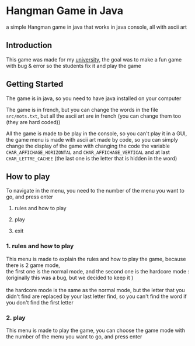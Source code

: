 # Hangman Game in Java

a simple Hangman game in java that works in java console, all with ascii art

## Introduction

This game was made for my [university](https://www.iut.u-bordeaux.fr/general/but-info/), the goal was to make a fun game with bug & error so the students fix it and play the game

## Getting Started

The game is in java, so you need to have java installed on your computer

The game is in french, but you can change the words in the file `src/mots.txt`, but all the ascii art are in french (you can change them too (they are hard coded))

All the game is made to be play in the console, so you can't play it in a GUI, the game menu is made with ascii art made by code, so you can simply change the display of the game with changing the code the variable `CHAR_AFFICHAGE_HORIZONTAL` and `CHAR_AFFICHAGE_VERTICAL` and at last `CHAR_LETTRE_CACHEE` (the last one is the letter that is hidden in the word)

## How to play

To navigate in the menu, you need to the number of the menu you want to go, and press enter

1. rules and how to play

2. play

3. exit

### 1. rules and how to play

This menu is made to explain the rules and how to play the game, because there is 2 game mode, <br>the first one is the normal mode, and the second one is the hardcore mode : (originally this was a bug, but we decided to keep it )<br><br> the hardcore mode is the same as the normal mode, but the letter that you didn't find are replaced by your last letter find, so you can't find the word if you don't find the first letter

### 2. play

This menu is made to play the game, you can choose the game mode with the number of the menu you want to go, and press enter